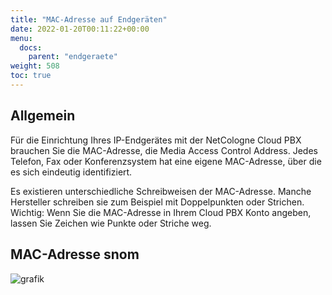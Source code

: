 ```yaml
---
title: "MAC-Adresse auf Endgeräten"
date: 2022-01-20T00:11:22+00:00
menu:
  docs:
    parent: "endgeraete"
weight: 508
toc: true
---
```


##  Allgemein

Für die Einrichtung Ihres IP-Endgerätes mit der NetCologne Cloud PBX brauchen Sie die MAC-Adresse, die Media Access Control Address. Jedes Telefon, Fax oder Konferenzsystem hat eine eigene MAC-Adresse, über die es sich eindeutig identifiziert.

Es existieren unterschiedliche Schreibweisen der MAC-Adresse. Manche Hersteller schreiben sie zum Beispiel mit Doppelpunkten oder Strichen. Wichtig: Wenn Sie die MAC-Adresse in Ihrem Cloud PBX Konto angeben, lassen Sie Zeichen wie Punkte oder Striche weg.

## MAC-Adresse snom 
![grafik](https://user-images.githubusercontent.com/20154956/150950835-1b469eee-3366-4047-8fb7-44d8386593c3.png)
